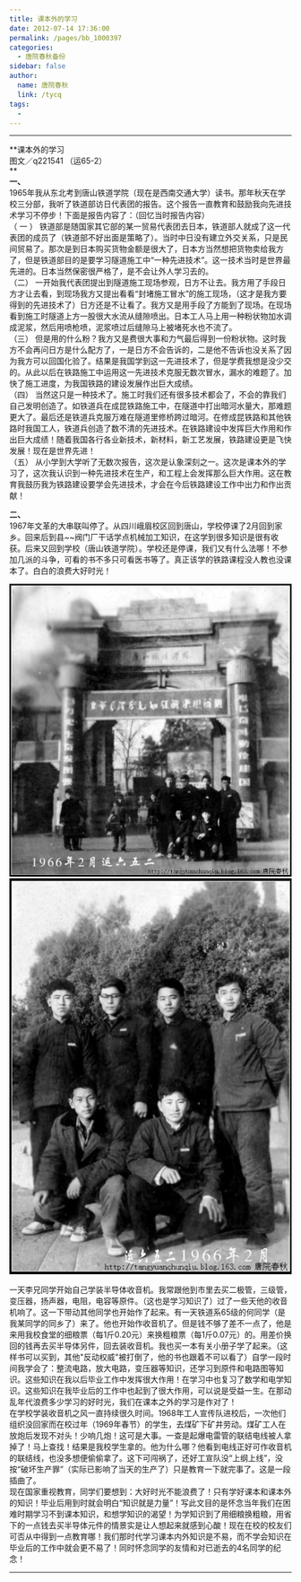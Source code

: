 ```yaml
---
title: 课本外的学习
date: 2012-07-14 17:36:00
permalink: /pages/bb_1000397
categories: 
  - 唐院春秋备份
sidebar: false
author: 
  name: 唐院春秋
  link: /tycq
tags: 
  - 
---
```


* * *

  
**课本外的学习  
图文／q221541 （运65-2）  
**  
**一、**  
1965年我从东北考到唐山铁道学院（现在是西南交通大学）读书。那年秋天在学校三分部，我听了铁道部访日代表团的报告。这个报告一直教育和鼓励我向先进技术学习不停步！下面是报告内容了：（回忆当时报告内容）  
（ 一 ）
铁道部是随国家其它部的某一贸易代表团去日本，铁道部人就成了这一代表团的成员了（铁道部不好出面是策略了）。当时中日没有建立外交关系，只是民间贸易了。那次是到日本购买货物金额是很大了，日本方当然想把货物卖给我方了，但是铁道部目的是要学习隧道施工中“一种先进技术”。这一技术当时是世界最先进的。日本当然保密很严格了，是不会让外人学习去的。  
（二）
一开始我代表团提出到隧道施工现场参观，日方不让去。我方用了手段日方才让去看，到现场我方又提出看看“封堵施工冒水”的施工现场，（这才是我方要得到的先进技术了）日方还是不让看了。我方又是用手段了方能到了现场。在现场看到施工时隧道上方一股很大水流从缝隙喷出。日本工人马上用一种粉状物加水调成泥浆，然后用喷枪喷，泥浆喷过后缝隙马上被堵死水也不流了。  
（三）
但是用的什么粉？我方又是费很大事和力气最后得到一份粉状物。这时我方不会再问日方是什么配方了，一是日方不会告诉的，二是他不告诉也没关系了因为我方可以回国化验了。结果是我国学到这一先进技术了，但是学费我想是没少交的。从此以后在铁路施工中运用这一先进技术克服无数次冒水，漏水的难题了。加快了施工进度，为我国铁路的建设发展作出巨大成绩。  
（四）
当然这只是一种技术了。施工时我们还有很多技术都会了，不会的靠我们自己发明创造了。如铁道兵在成昆铁路施工中，在隧道中打出暗河水量大，那难题更大了。最后还是铁道兵克服万难在隧道里修桥跨过暗河。在修成昆铁路和其他铁路时我国工人，铁道兵创造了数不清的先进技术。在铁路建设中发挥巨大作用和作出巨大成绩！随着我国各行各业新技术，新材料，新工艺发展，铁路建设更是飞快发展！现在是世界先进！  
（五）
从小学到大学听了无数次报告，这次是认象深刻之一。这次是课本外的学习了，这次我认识到一种先进技术在生产，和工程上会发挥那么巨大作用。这在教育我鼓历我为铁路建设要学会先进技术，才会在今后铁路建设工作中出力和作出贡献！  
  
**二、**  
1967年文革的大串联叫停了。从四川峨眉校区回到唐山，学校停课了2月回到家乡。回来后到县~~阀门厂干话学点机械加工知识，在这学到很多知识是很有收获。后来又回到学校（唐山铁道学院）。学校还是停课，我们又有什么法哪！不参加几派的斗争，可看的书不多只可看医书等了。真正该学的铁路课程没人教也没课本了。白白的浪费大好时光！  

![](/pic/img2.ph.126.net_KHkyxgShJHb6Bj-oAJ8HYQ==_1000925017200863562.jpg)
![](/pic/img9.ph.126.net_WG3thEruKYV552AvL52XfA==_21392098247768489.jpg)

  
一天李兄同学开始自己学装半导体收音机。我常跟他到市里去买二极管，三级管，变压器，扬声器，电阻，电容等原件。（这也是学习知识了）过了一些天他的收音机响了。这一下带动其他同学也开始作了起来。有一天铁道系65级的何同学（是我某同学的同乡了）来了。他也开始作收音机了。但是钱不够了差不一点了，他是来用我校食堂的细粮票（每1斤0.20元）来换粗粮票（每1斤0.07元）的。用差价换回的钱再去买半导体另件，回去装收音机。我也买一本有关小册子学了起来。（这样书可以买到，其他"反动权威"被打倒了，他的书也跟着不可以看了）自学一段时间我学会了：整流电路，放大电路，变压器等知识，还学习到原件和电路图等知识。这些知识在我以后毕业工作中发挥很大作用！在学习中也复习了数学和电学知识。这些知识在我毕业后的工作中也起到了很大作用，可以说是受益一生。在那动乱年代浪费多少学习的好时光，我们在课本之外的学习是作对了！  
在学校学装收音机之风一直持续很久时间。1968年工人宣传队进校后，一次他们组织没回家而在校过年（1969年春节）的学生，去煤矿下矿井劳动。煤矿工人在放炮后发现不对头！少响几炮！这可是大事。一查是起爆电雷管的联结电线被人拿掉了！马上查找！结果是我校学生拿的。他为什么哪？他看到电线正好可作收音机的联结线，也没多想便偷偷拿了。这下可闯祸了，还好工宣队没“上纲上线”，没按“破坏生产罪”（实际已影响了当天的生产了）只是教育一下就完事了。这是一段插曲了。  
现在国家重视教育，同学们要想到：大好时光不能浪费了！只有学好课本和课本外的知识！毕业后用到时就会明白“知识就是力量”！写此文目的是怀念当年我们在困难时期学习不到课本知识，和想学知识的渴望！为学知识到了用细粮换粗粮，用省下的一点钱去买半导体元件的情景实是让人想起来就感到心酸！现在在校的校友们可否从中得到一点教育哪！我们那时代学习课本内外知识是不易，而不学会知识在毕业后的工作中就会更不易了！同时怀念同学的友情和对已逝去的4名同学的纪念！  
  
  
---